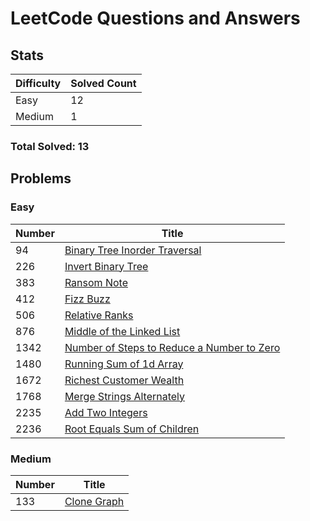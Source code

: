 # LeetCode Questions and Answers

## Stats

| Difficulty | Solved Count |
| --- | --- |
| Easy | 12 |
| Medium | 1 |

### Total Solved: 13

## Problems

### Easy

| Number | Title |
| --- | --- |
| 94 | [Binary Tree Inorder Traversal](./0094-binary-tree-inorder-traversal) |
| 226 | [Invert Binary Tree](./0226-invert-binary-tree) |
| 383 | [Ransom Note](./0383-ransom-note) |
| 412 | [Fizz Buzz](./0412-fizz-buzz) |
| 506 | [Relative Ranks](./0506-relative-ranks) |
| 876 | [Middle of the Linked List](./0876-middle-of-the-linked-list) |
| 1342 | [Number of Steps to Reduce a Number to Zero](./1342-number-of-steps-to-reduce-a-number-to-zero) |
| 1480 | [Running Sum of 1d Array](./1480-running-sum-of-1d-array) |
| 1672 | [Richest Customer Wealth](./1672-richest-customer-wealth) |
| 1768 | [Merge Strings Alternately](./1768-merge-strings-alternately) |
| 2235 | [Add Two Integers](./2235-add-two-integers) |
| 2236 | [Root Equals Sum of Children](./2236-root-equals-sum-of-children) |

### Medium

| Number | Title |
| --- | --- |
| 133 | [Clone Graph](./0133-clone-graph) |

